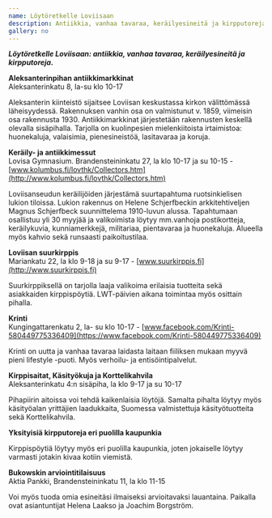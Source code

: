 ```yaml
---
name: Löytöretkelle Loviisaan
description: Antiikkia, vanhaa tavaraa, keräilyesineitä ja kirpputoreja.
gallery: no
---
```

***Löytöretkelle Loviisaan: antiikkia, vanhaa tavaraa, keräilyesineitä ja kirpputoreja.***

**Aleksanterinpihan antiikkimarkkinat**<br/>
Aleksanterinkatu 8, la-su klo 10-17

Aleksanterin kiinteistö sijaitsee Loviisan keskustassa kirkon välittömässä läheisyydessä.  Rakennuksen vanhin osa on valmistunut v. 1859, viimeisin osa rakennusta 1930. Antiikkimarkkinat järjestetään rakennusten keskellä olevalla sisäpihalla. Tarjolla on kuolinpesien mielenkiitoista irtaimistoa: huonekaluja, valaisimia, pienesineistöä, lasitavaraa ja koruja.

**Keräily- ja antiikkimessut**<br/>
Lovisa Gymnasium. Brandensteininkatu 27, la klo 10-17 ja su 10-15 - [www.kolumbus.fi/lovthk/Collectors.htm](http://www.kolumbus.fi/lovthk/Collectors.htm)

Loviisanseudun keräilijöiden järjestämä suurtapahtuma ruotsinkielisen lukion tiloissa. Lukion rakennus on Helene Schjerfbeckin arkkitehtiveljen Magnus Schjerfbeck suunnittelema 1910-luvun alussa. Tapahtumaan osallistuu yli 30 myyjää ja valikoimista löytyy mm.vanhoja postikortteja, keräilykuvia, kunniamerkkejä, militariaa, pientavaraa ja huonekaluja. Alueella myös kahvio sekä runsaasti paikoitustilaa.

**Loviisan suurkirppis**<br/>
Mariankatu 22, la klo 9-18 ja su 9-17 - [www.suurkirppis.fi](http://www.suurkirppis.fi)

Suurkirppiksellä on tarjolla laaja valikoima erilaisia tuotteita sekä asiakkaiden kirppispöytiä. LWT-päivien aikana toimintaa myös osittain pihalla.

**Krinti**<br/>
Kungingattarenkatu 2, la- su klo 10-17 - [www.facebook.com/Krinti-580449775336409](https://www.facebook.com/Krinti-580449775336409)

Krinti on uutta ja vanhaa tavaraa laidasta laitaan fiiliksen mukaan myyvä pieni lifestyle -puoti. Myös verhoilu- ja entisöintipalvelut.

**Kirppisaitat, Käsityökuja ja Korttelikahvila**<br/>
Aleksanterinkatu 4:n sisäpiha,  la  klo 9-17 ja su 10-17

Pihapiirin aitoissa voi tehdä kaikenlaisia löytöjä. Samalta pihalta löytyy myös käsityöalan yrittäjien laadukkaita, Suomessa valmistettuja käsityötuotteita sekä Korttelikahvila.

**Yksityisiä kirpputoreja eri puolilla kaupunkia**

Kirppispöytiä löytyy myös eri puolilla kaupunkia, joten jokaiselle löytyy varmasti jotakin kivaa kotiin viemistä.

**Bukowskin arviointitilaisuus**<br/>
Aktia Pankki, Brandensteininkatu 11, la klo 11-15

Voi myös tuoda omia esineitäsi ilmaiseksi arvioitavaksi lauantaina. Paikalla ovat asiantuntijat Helena Laakso ja Joachim Borgström.
